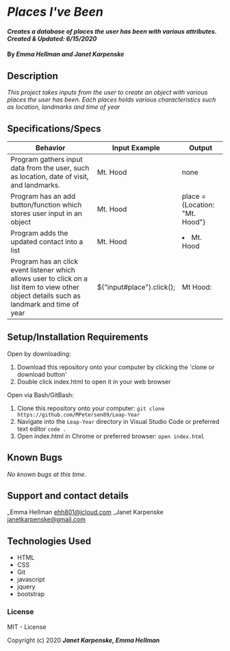 # _Places I've Been_

#### _Creates a database of places the user has been with various attributes. Created & Updated: 6/15/2020_

#### By _**Emma Hellman and Janet Karpenske**_

## Description

_This project takes inputs from the user to create an object with various places the user has been. Each places holds various characteristics such as location, landmarks and time of year_

## Specifications/Specs

| Behavior                                              | Input Example            | Output                   |
|-------------------------------------------------------|--------------------------|--------------------------|
| Program gathers input data from the user, such as location, date of visit, and landmarks. | Mt. Hood | none |
| Program has an add button/function which stores user input in an object | Mt. Hood | place = {Location: "Mt. Hood"} |
| Program adds the updated contact into a list | Mt. Hood | <li>Mt. Hood</li> |
| Program has an click event listener which allows user to click on a list item to view other object details such as landmark and time of year | $("input#place").click(); | Mt Hood: 

## Setup/Installation Requirements

Open by downloading:
1. Download this repository onto your computer by clicking the 'clone or download button'
2. Double click index.html to open it in your web browser

Open via Bash/GitBash:
1. Clone this repository onto your computer:
`git clone https://github.com/MPetersen89/Leap-Year`
2. Navigate into the `Leap-Year` directory in Visual Studio Code or preferred text editor
`code .`
3. Open index.html in Chrome or preferred browser:
`open index.html`

## Known Bugs

_No known bugs at this time._

## Support and contact details

_Emma Hellman <ehh801@icloud.com>
_Janet Karpenske <janetkarpenske@gmail.com>

## Technologies Used

* HTML
* CSS
* Git
* javascript
* jquery
* bootstrap

### License

MIT - License

Copyright (c) 2020 **_Janet Karpenske, Emma Hellman_**